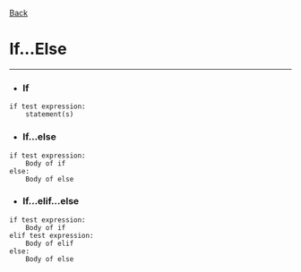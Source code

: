 [Back](/main/basic/control_structures.md)

# If...Else
---

- ### If
~~~~
if test expression:
    statement(s)
~~~~
- ### If...else
~~~~
if test expression:
    Body of if
else:
    Body of else
~~~~
- ### If...elif...else
~~~~
if test expression:
    Body of if
elif test expression:
    Body of elif
else: 
    Body of else
~~~~